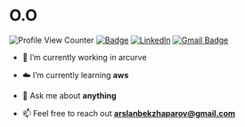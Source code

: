 <h1 align="left" id="macropower-title">O.O</h1>

![Profile View Counter](https://komarev.com/ghpvc/?username=arslanbekzhaparov&color=blue)
[![Badge](https://img.shields.io/badge/O.O-arslanbekzhaparov-brightgreen)](https://www.arslanbekzhaparov.com/)
[![Linkedln](https://img.shields.io/badge/LinkedIn-0077B5?style=flat-square&logo=linkedin&logoColor=white)](https://www.linkedin.com/in/arslanbek-zhaparov/)
[![Gmail Badge](https://img.shields.io/badge/-Gmail-c14438?style=flat-square&logo=Gmail&logoColor=white&link=mailto:mixdeers@gmail.com)](mailto:arslanbekzhaparov@gmail.com)

<!-- <p align="center">
   <img src="https://github.com/arslanbekzhaparov/arslanbekzhaparov/blob/main/ezgif-3-f10a993a5bf1.gif?raw=true" alt="background" width="200px" height="200px"/>
</p>
 -->
 
<!--Intro start-->
- 🔭 I’m currently working in arcurve

- ☁️ I’m currently learning **aws**

- 💬 Ask me about **anything**

- 📫 Feel free to reach out **arslanbekzhaparov@gmail.com**
<!--Intro end-->

<!-- hello there! my name is arslan, and i am excited to share my coding projects with you. :smile:

on this page, you'll find a variety of projects that i've worked on, from simple scripts to more complex applications. :computer: feel free to explore and use my code as a reference for your own projects. :book:

if you have any questions or feedback, please don't hesitate to reach out. I'm always looking for ways to improve my skills and grow as a developer. :nerd_face:

thank you for visiting my page and happy coding! :rocket:

:octocat: arslan -->

<!-- <p align="center">
   <img src="https://github.com/arslanbekzhaparov/arslanbekzhaparov/blob/main/backgroundforreadme.gif?raw=true" alt="background" size = "400"/>
</p> -->

<!-- <h1 align="left" id="macropower-title">my stats</h1> -->

<!-- [![GitHub Streak](http://github-readme-streak-stats.herokuapp.com?user=arslanbekzhaparov&theme=ayu-light)](https://git.io/streak-stats)
![Arslans's GitHub stats](https://github-readme-stats.vercel.app/api?username=arslanbekzhaparov&show_icons=true&theme=ayu-light) -->
